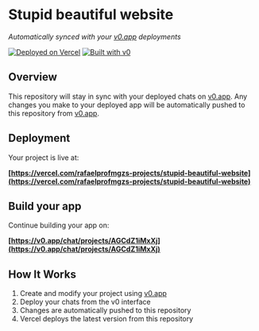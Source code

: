 # Stupid beautiful website

*Automatically synced with your [v0.app](https://v0.app) deployments*

[![Deployed on Vercel](https://img.shields.io/badge/Deployed%20on-Vercel-black?style=for-the-badge&logo=vercel)](https://vercel.com/rafaelprofmgzs-projects/stupid-beautiful-website)
[![Built with v0](https://img.shields.io/badge/Built%20with-v0.app-black?style=for-the-badge)](https://v0.app/chat/projects/AGCdZ1iMxXj)

## Overview

This repository will stay in sync with your deployed chats on [v0.app](https://v0.app).
Any changes you make to your deployed app will be automatically pushed to this repository from [v0.app](https://v0.app).

## Deployment

Your project is live at:

**[https://vercel.com/rafaelprofmgzs-projects/stupid-beautiful-website](https://vercel.com/rafaelprofmgzs-projects/stupid-beautiful-website)**

## Build your app

Continue building your app on:

**[https://v0.app/chat/projects/AGCdZ1iMxXj](https://v0.app/chat/projects/AGCdZ1iMxXj)**

## How It Works

1. Create and modify your project using [v0.app](https://v0.app)
2. Deploy your chats from the v0 interface
3. Changes are automatically pushed to this repository
4. Vercel deploys the latest version from this repository